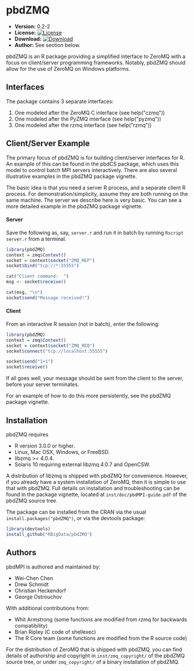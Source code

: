 # pbdZMQ

* **Version:** 0.2-2
* **License:** [![License](http://img.shields.io/badge/license-GPL%20v3-orange.svg?style=flat)](http://www.gnu.org/licenses/gpl-3.0.en.html)
* **Download:** [![Download](http://cranlogs.r-pkg.org/badges/pbdZMQ)](https://cran.r-project.org/package=pbdZMQ)
* **Author:** See section below.


pbdZMQ is an R package providing a simplified interface to ZeroMQ
with a focus on client/server programming frameworks.  Notably, pbdZMQ
should allow for the use of ZeroMQ on Windows platforms.


## Interfaces

The package contains 3 separate interfaces:

1. One modeled after the ZeroMQ C interface (see help("czmq"))
2. One modeled after the PyZMQ interface (see help("pyzmq"))
3. One modeled after the rzmq interface (see help("rzmq"))



## Client/Server Example

The primary focus of pbdZMQ is for building client/server interfaces
for R.  An example of this can be found in the pbdCS package, which
uses this model to control batch MPI servers interactively.  There
are also several illustrative examples in the pbdZMQ package vignette.

The basic idea is that you need a server R process, and a separate
client R process.  For demonstration/simplicity, assume they are
both running on the same machine.  The server we describe here is
very basic.  You can see a more detailed example in the pbdZMQ
package vignette.


#### Server

Save the following as, say, `server.r` and run it in batch by 
running `Rscript server.r` from a terminal.

```r
library(pbdZMQ)
context = zmq$Context()
socket = context$socket("ZMQ_REP")
socket$bind("tcp://*:55555")

cat("Client command:  ")
msg <- socket$receive()

cat(msg, "\n")
socket$send("Message received!")
```


#### Client

From an interactive R session (not in batch), enter the
following:

```r
library(pbdZMQ)
context = zmq$Context()
socket = context$socket("ZMQ_REQ")
socket$connect("tcp://localhost:55555")

socket$send("1+1")
socket$receive()
```

If all goes well, your message should be sent from the client
to the server, before your server terminates.

For an example of how to do this more persistently, see the pbdZMQ
package vignette.



## Installation

pbdZMQ requires
* R version 3.0.0 or higher.
* Linux, Mac OSX, Windows, or FreeBSD.
* libzmq >= 4.0.4.
* Solaris 10 requiring external libzmq 4.0.7 and OpenCSW.

A distribution of libzmq is shipped with pbdZMQ for convenience.  However,
if you already have a system installation of ZeroMQ, then it is simple
to use that with pbdZMQ.  Full details on installation and troubleshooting
can be found in the package vignette, located at `inst/doc/pbdMPI-guide.pdf` of the pbdZMQ source tree.

The package can be installed from the CRAN via the usual
`install.packages("pbdZMQ")`, or via the devtools package:

```r
library(devtools)
install_github("RBigData/pbdZMQ")
```



## Authors

pbdMPI is authored and maintained by:
* Wei-Chen Chen
* Drew Schmidt
* Christian Heckendorf
* George Ostrouchov

With additional contributions from:
* Whit Armstrong (some functions are modified from rzmq for backwards compatibility)
* Brian Ripley (C code of shellexec)
* The R Core team (some functions are modified from the R source code)

For the distribution of ZeroMQ that is shipped with pbdZMQ, you can find details of authorship and copyright in `inst/zmq_copyright/` of the pbdZMQ source tree, or under `zmq_copyright/` of a binary installation of pbdZMQ.
